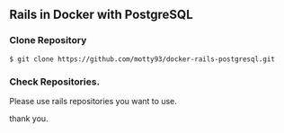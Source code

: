 ## Rails in Docker with PostgreSQL

### Clone Repository

```
$ git clone https://github.com/motty93/docker-rails-postgresql.git
```

### Check Repositories.

Please use rails repositories you want to use.

thank you.
